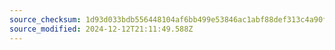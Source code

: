 ```yaml
---
source_checksum: 1d93d033bdb556448104af6bb499e53846ac1abf88def313c4a90f057200d40b
source_modified: 2024-12-12T21:11:49.588Z
---
```


